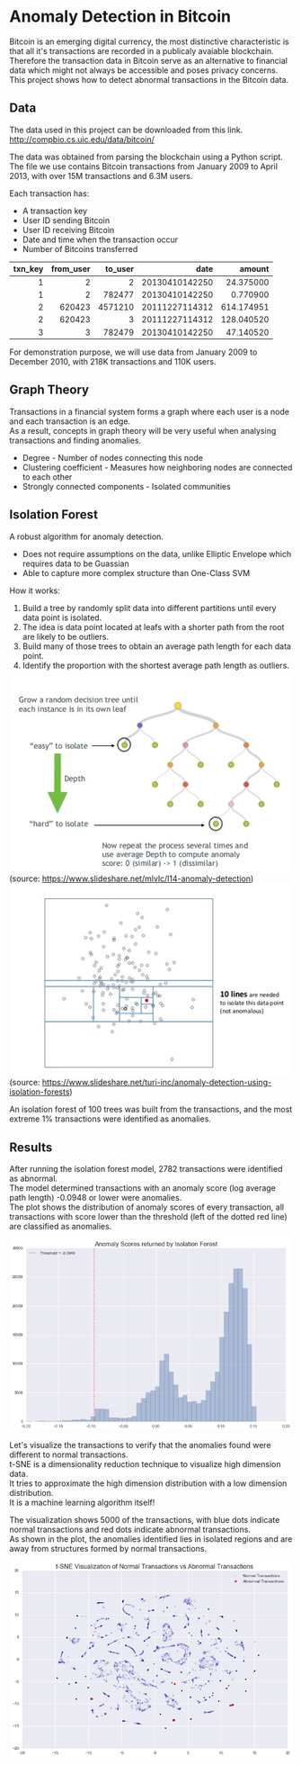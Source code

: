 # Anomaly Detection in Bitcoin  
Bitcoin is an emerging digital currency, the most distinctive characteristic is that all it's transactions are recorded in a publicaly avaiable blockchain.  
Therefore the transaction data in Bitcoin serve as an alternative to financial data which might not always be accessible and poses privacy concerns.  
This project shows how to detect abnormal transactions in the Bitcoin data.  


## Data  
The data used in this project can be downloaded from this link.  
http://compbio.cs.uic.edu/data/bitcoin/  

The data was obtained from parsing the blockchain using a Python script.  
The file we use contains Bitcoin transactions from January 2009 to April 2013, with over 15M transactions and 6.3M users.  

Each transaction has:  
- A transaction key  
- User ID sending Bitcoin  
- User ID receiving Bitcoin  
- Date and time when the transaction occur  
- Number of Bitcoins transferred  

| txn_key |	from_user |	to_user	|            date |     amount |
| ------: | --------: | ------: | --------------: | ---------: |
| 1	      | 2	        | 2	      | 20130410142250	| 24.375000  |
|	1	      | 2	        | 782477	| 20130410142250	| 0.770900   |
|	2	      | 620423	  | 4571210 | 20111227114312	| 614.174951 |
|	2	      | 620423	  | 3	      | 20111227114312	| 128.040520 |
|	3	      | 3         | 782479	| 20130410142250	| 47.140520  |

For demonstration purpose, we will use data from January 2009 to December 2010, with 218K transactions and 110K users.  


## Graph Theory  
Transactions in a financial system forms a graph where each user is a node and each transaction is an edge.   
As a result, concepts in graph theory will be very useful when analysing transactions and finding anomalies.  
- Degree - Number of nodes connecting this node  
- Clustering coefficient - Measures how neighboring nodes are connected to each other  
- Strongly connected components - Isolated communities  


## Isolation Forest  
A robust algorithm for anomaly detection.  
- Does not require assumptions on the data, unlike Elliptic Envelope which requires data to be Guassian  
- Able to capture more complex structure than One-Class SVM  

How it works:  
1. Build a tree by randomly split data into different partitions until every data point is isolated.  
2. The idea is data point located at leafs with a shorter path from the root are likely to be outliers.  
3. Build many of those trees to obtain an average path length for each data point.  
4. Identify the proportion with the shortest average path length as outliers.  

![alt text](/images/l14-anomaly-detection-19-638.jpg "Isolation Forest - Tree")  
(source: https://www.slideshare.net/mlvlc/l14-anomaly-detection)  
![alt text](/images/anomaly-detection-using-isolation-forests-10-638.jpg "Isolation Forest - Partition")  
(source: https://www.slideshare.net/turi-inc/anomaly-detection-using-isolation-forests)  

An isolation forest of 100 trees was built from the transactions, and the most extreme 1% transactions were identified as anomalies.  


## Results  
After running the isolation forest model, 2782 transactions were identified as abnormal.  
The model determined transactions with an anomaly score (log average path length) -0.0948 or lower were anomalies.  
The plot shows the distribution of anomaly scores of every transaction, all transactions with score lower than the threshold (left of the dotted red line) are classified as anomalies.  

![alt text](/images/anomaly-scores.png "Anomaly Scores Distribution and Cut-off")  

Let's visualize the transactions to verify that the anomalies found were different to normal transactions.  
t-SNE is a dimensionality reduction technique to visualize high dimension data.  
It tries to approximate the high dimension distribution with a low dimension distribution.  
It is a machine learning algorithm itself!  

The visualization shows 5000 of the transactions, with blue dots indicate normal transactions and red dots indicate abnormal transactions.  
As shown in the plot, the anomalies identified lies in isolated regions and are away from structures formed by normal transactions.  

![alt text](/images/t-sne-transactions.png "t-SNE Visualization of Transactions")  

